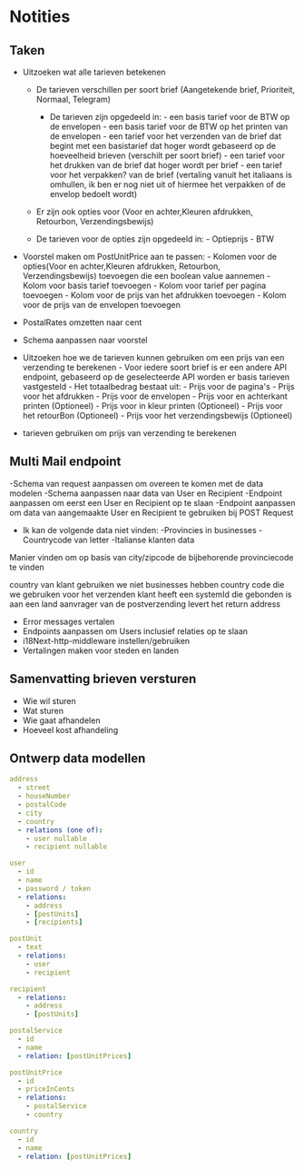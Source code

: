 # Notities

## Taken

- Uitzoeken wat alle tarieven betekenen
  - De tarieven verschillen per soort brief (Aangetekende brief, Prioriteit, Normaal, Telegram)
    - De tarieven zijn opgedeeld in:
                          - een basis tarief voor de BTW op de envelopen
                          - een basis tarief voor de BTW op het printen van de envelopen
                          - een tarief voor het verzenden van de brief dat begint met een basistarief dat hoger wordt gebaseerd op de hoeveelheid brieven (verschilt per soort brief)
                          - een tarief voor het drukken van de brief dat hoger wordt per brief
                          - een tarief voor het verpakken? van de brief (vertaling vanuit het italiaans is omhullen, ik ben er nog niet uit of hiermee het verpakken of de envelop      bedoelt wordt)

  - Er zijn ook opties voor (Voor en achter,Kleuren afdrukken, Retourbon, Verzendingsbewijs)
  - De tarieven voor de opties zijn opgedeeld in:
                        - Optieprijs
                        - BTW
  

- Voorstel maken om PostUnitPrice aan te passen:
          - Kolomen voor de opties(Voor en achter,Kleuren afdrukken, Retourbon, Verzendingsbewijs) toevoegen die een boolean value aannemen
          - Kolom voor basis tarief toevoegen
          - Kolom voor tarief per pagina toevoegen
          - Kolom voor de prijs van het afdrukken toevoegen
          - Kolom voor de prijs van de envelopen toevoegen

- PostalRates omzetten naar cent
- Schema aanpassen naar voorstel

- Uitzoeken hoe we de tarieven kunnen gebruiken om een prijs van een verzending te berekenen
                        - Voor iedere soort brief is er een andere API endpoint, gebaseerd op de geselecteerde API worden er basis tarieven vastgesteld
                        - Het totaalbedrag bestaat uit:
                                          - Prijs voor de pagina's
                                          - Prijs voor het afdrukken
                                          - Prijs voor de envelopen
                                          - Prijs voor en achterkant printen (Optioneel)
                                          - Prijs voor in kleur printen (Optioneel)
                                          - Prijs voor het retourBon (Optioneel)
                                          - Prijs voor het verzendingsbewijs (Optioneel)


- tarieven gebruiken om prijs van verzending te berekenen

## Multi Mail endpoint

-Schema van request aanpassen om overeen te komen met de data modelen
-Schema aanpassen naar data van User en Recipient
-Endpoint aanpassen om eerst een User en Recipient op te slaan
-Endpoint aanpassen om data van aangemaakte User en Recipient te gebruiken bij POST Request

- Ik kan de volgende data niet vinden:
      -Provincies in businesses
      -Countrycode van letter
      -Italianse klanten data

Manier vinden om op basis van city/zipcode de bijbehorende provinciecode te vinden

country van klant gebruiken we niet
businesses hebben country code die we gebruiken voor het verzenden
klant heeft een systemId die gebonden is aan een land
aanvrager van de postverzending levert het return address

- Error messages vertalen
- Endpoints aanpassen om Users inclusief relaties op te slaan
- i18Next-http-middleware instellen/gebruiken
- Vertalingen maken voor steden en landen
## Samenvatting brieven versturen

- Wie wil sturen
- Wat sturen
- Wie gaat afhandelen
- Hoeveel kost afhandeling

## Ontwerp data modellen

```yaml
address
  - street
  - houseNumber
  - postalCode
  - city
  - country
  - relations (one of):
    - user nullable
    - recipient nullable

user
  - id
  - name
  - password / token
  - relations:
    - address
    - [postUnits]
    - [recipients]

postUnit
  - text
  - relations:
    - user
    - recipient

recipient
  - relations:
    - address
    - [postUnits]

postalService
  - id
  - name
  - relation: [postUnitPrices]

postUnitPrice
  - id
  - priceInCents
  - relations:
    - postalService
    - country

country
  - id
  - name
  - relation: [postUnitPrices]
```
